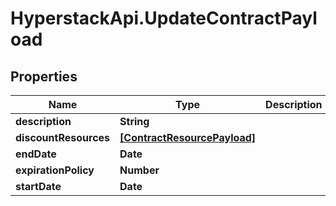 # HyperstackApi.UpdateContractPayload

## Properties

Name | Type | Description | Notes
------------ | ------------- | ------------- | -------------
**description** | **String** |  | [optional] 
**discountResources** | [**[ContractResourcePayload]**](ContractResourcePayload.md) |  | 
**endDate** | **Date** |  | [optional] 
**expirationPolicy** | **Number** |  | 
**startDate** | **Date** |  | [optional] 


